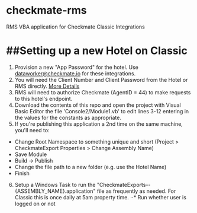 # checkmate-rms
RMS VBA application for Checkmate Classic Integrations

##Setting up a new Hotel on Classic
===================================
1. Provision a new "App Password" for the hotel. Use dataworker@checkmate.io for these integrations.
2. You will need the Client Number and Client Password from the Hotel or RMS directly.  [More Details](https://www.dropbox.com/s/tuh9iey91mbcnjt/RMS-Arrivals-%26-Inventory-Reports.pdf?dl=0)
3. RMS will need to authorize Checkmate (AgentID = 44) to make requests to this hotel's endpoint.
4. Download the contents of this repo and open the project with Visual Basic Editor the file 'Console2/Module1.vb' to edit lines 3-12 entering in the values for the constants as appropriate.
5. If you're publishing this application a 2nd time on the same machine, you'll need to:
  * Change Root Namespace to something unique and short (Project > CheckmateExport Properties > Change Assembly Name)
  * Save Module
  * Build -> Publish
  * Change the file path to a new folder (e.g. use the Hotel Name)
  * Finish

6. Setup a Windows Task to run the "CheckmateExports--{ASSEMBLY_NAME}.application" file as frequently as needed.  For Classic this is once daily at 5am property time.
⋅⋅* Run whether user is logged on or not


